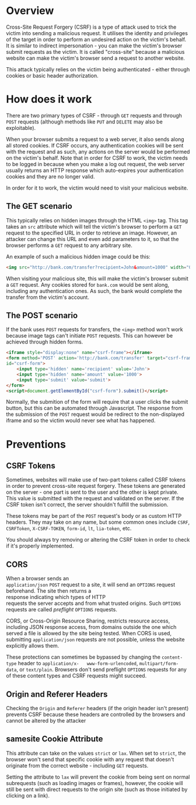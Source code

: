 # Overview
Cross-Site Request Forgery (CSRF) is a type of attack used to trick the victim into sending a malicious request. It utilises the identity and privileges of the target in order to perform an undesired action on the victim's behalf. It is similar to indirect impersonation - you can make the victim's browser submit requests as the victim. It is called "cross-site" because a malicious website can make the victim's browser send a request to another website. 

This attack typically relies on the victim being authenticated - either through cookies or basic header authorization.

# How does it work
There are two primary types of CSRF - through `GET` requests and through `POST` requests (although methods like `PUT` and `DELETE` may also be exploitable). 

When your browser submits a request to a web server, it also sends along all stored cookies. If CSRF occurs, any authentication cookies will be sent with the request and as such, any actions on the server would be performed on the victim's behalf. Note that in order for CSRF to work, the victim needs to be logged in because when you make a log out request, the web server usually returns an HTTP response which auto-expires your authentication cookies and they are no longer valid.

In order for it to work, the victim would need to visit your malicious website.

## The GET scenario
This typically relies on hidden images through the HTML `<img>` tag. This tag takes an `src` attribute which will tell the victim's browser to perform a `GET` request to the specified URL in order to retrieve an image. However, an attacker can change this URL and even add parameters to it, so that the browser performs a `GET` request to any arbitrary site. 

An example of such a malicious hidden image could be this:
```html
<img src="http://bank.com/transfer?recipient=John&amount=1000" width="0" height="0" border="0">
```

When visiting your malicious site, this will make the victim's browser submit a `GET` request. Any cookies stored for `bank.com` would be sent along, including any authentication ones. As such, the bank would complete the transfer from the victim's account.

## The POST scenario
If the bank uses `POST` requests for transfers, the `<img>` method won't work because image tags can't initiate `POST` requests. This can however be achieved through hidden forms.

```html
<iframe style="display:none" name="csrf-frame"></iframe>  
<form method='POST' action='http://bank.com/transfer' target="csrf-frame"  
id="csrf-form">  
	<input type='hidden' name='recipient' value='John'>  
	<input type='hidden' name='amount' value='1000'>  
	<input type='submit' value='submit'>  
</form>  
<script>document.getElementById("csrf-form").submit()</script>
```

Normally, the submition of the form will require that a user clicks the submit button, but this can be automated through Javascript. The response from the submission of the `POST` request would be redirect to the non-displayed iframe and so the victim would never see what has happened.

# Preventions
## CSRF Tokens
Sometimes, websites will make use of two-part tokens called CSRF tokens in order to prevent cross-site request forgery. These tokens are generated on the server - one part is sent to the user and the other is kept private. This value is submitted with the request and validated on the server. If the CSRF token isn't correct, the server shouldn't fulfill the submission.

These tokens may be part of the `POST` request's body or as custom HTTP headers. They may take on any name, but some common ones include `CSRF`, `CSRFToken`, `X-CSRF-TOKEN`, `form-id`, `lt`, `lia-token`, etc.

You should always try removing or altering the CSRF token in order to check if it's properly implemented.

## CORS
When a browser sends an  
`application/json` `POST` request to a site, it will send an `OPTIONS`  request beforehand. The site then returns a  
response indicating which types of HTTP  
requests the server accepts and from what trusted origins. Such `OPTIONS` requests are called *preflight* `OPTIONS` requests.

CORS, or Cross-Origin Resource Sharing, restricts resource access, including JSON response access, from domains outside the one which served a file is allowed by the site being tested. When CORS is used, submitting `application/json` requests are not possible, unless the website explicitly allows them. 

These protections can sometimes be bypassed by changing the `content-type` header to `application/x-  
www-form-urlencoded`, `multipart/form-data`, or `text/plain`. Browsers don't send preflight `OPTIONS` requests for any of these content types and CSRF requests might succeed.

## Origin and Referer Headers
Checking the `Origin` and `Referer` headers (if the origin header isn't present) prevents CSRF because these headers are controlled by the browsers and cannot be altered by the attacker

## samesite Cookie Attribute
This attribute can take on the values `strict` or `lax`. When set to `strict`,  the browser won't send that specific cookie with any request that doesn't originate from the correct website - including `GET` requests.

Setting the attribute to `lax` will prevent the cookie from being sent on normal subrequests (such as loading images or frames), however, the cookie will still be sent with direct requests to the origin site (such as those initiated by clicking on a link).

